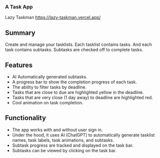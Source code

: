 ### A Task App
Lazy Taskman
https://lazy-taskman.vercel.app/

## Summary
Create and manage your tasklists. Each tasklist contains tasks. And each task contains subtasks.
Subtasks are checked off to complete tasks.

## Features
- AI Automatically generated subtasks.
- A progress bar to show the completion progress of each task.
- The ability to filter tasks by deadline.
- Tasks that are close to due are highlighted yellow in the deadline.
- Tasks that are very close (1 day away) to deadline are highlighted red.
- Cool animation on task completion.

## Functionality
- The app works with and without user sign in.
- Under the hood, it uses AI (ChatGPT) to automatically generate tasklist names, task labels, task animations, and subtasks.
- Subtask progress are tracked and displayed on the task bar.
- Subtasks can be viewed by clicking on the task bar.
